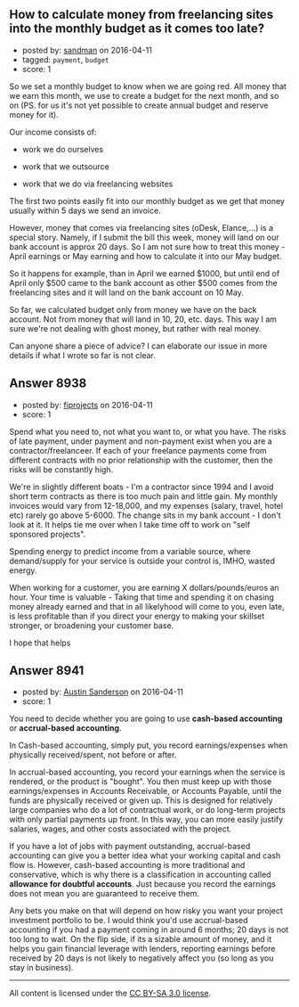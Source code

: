 ## How to calculate money from freelancing sites into the monthly budget as it comes too late?

- posted by: [sandman](https://stackexchange.com/users/194597/sandman) on 2016-04-11
- tagged: `payment`, `budget`
- score: 1

So we set a monthly budget to know when we are going red. All money that we earn this month, we use to create a budget for the next month, and so on (PS. for us it's not yet possible to create annual budget and reserve money for it). 

Our income consists of:

- work we do ourselves

- work that we outsource

- work that we do via freelancing websites

The first two points easily fit into our monthly budget as we get that money usually within 5 days we send an invoice. 

However, money that comes via freelancing sites (oDesk, Elance,...) is a special story. Namely, if I submit the bill this week, money will land on our bank account is approx 20 days. So I am not sure how to treat this money - April earnings or May earning and how to calculate it into our May budget.

So it happens for example, than in April we earned $1000, but until end of April only $500 came to the bank account as other $500 comes from the freelancing sites and it will land on the bank account on 10 May.

So far, we calculated budget only from money we have on the back account. Not from money that will land in 10, 20, etc. days. This way I am sure we're not dealing with ghost money, but rather with real money. 

Can anyone share a piece of advice? I can elaborate our issue in more details if what I wrote so far is not clear. 


## Answer 8938

- posted by: [fiprojects](https://stackexchange.com/users/5370155/fiprojects) on 2016-04-11
- score: 1

Spend what you need to, not what you want to, or what you have. The risks of late payment, under payment and non-payment exist when you are a contractor/freelanceer. If each of your freelance payments come from different contracts with no prior relationship with the customer, then the risks will be constantly high.

We're in slightly different boats - I'm a contractor since 1994 and I avoid short term contracts as there is too much pain and little gain. My monthly invoices would vary from 12-18,000, and my expenses (salary, travel, hotel etc) rarely go above 5-6000. The change sits in my bank account - I don't look at it. It helps tie me over when I take time off to work on "self sponsored projects".

Spending energy to predict income from a variable source, where demand/supply for your service is outside your control is, IMHO, wasted energy. 

When working for a customer, you are earning X dollars/pounds/euros an hour. Your time is valuable - Taking that time and spending it on chasing money already earned and that in all likelyhood will come to you, even late, is less profitable than if you direct your energy to making your skillset stronger, or broadening your customer base.

I hope that helps


## Answer 8941

- posted by: [Austin Sanderson](https://stackexchange.com/users/6109645/austin-sanderson) on 2016-04-11
- score: 1

You need to decide whether you are going to use **cash-based accounting** or **accrual-based accounting**. 

In Cash-based accounting, simply put, you record earnings/expenses when physically received/spent, not before or after. 

In accrual-based accounting, you record your earnings when the service is rendered, or the product is "bought". You then must keep up with those earnings/expenses in Accounts Receivable, or Accounts Payable, until the funds are physically received or given up. This is designed for relatively large companies who do a lot of contractual work, or do long-term projects with only partial payments up front. In this way, you can more easily justify salaries, wages, and other costs associated with the project. 

If you have a lot of jobs with payment outstanding, accrual-based accounting can give you a better idea what your working capital and cash flow is. However, cash-based accounting is more traditional and conservative, which is why there is a classification in accounting called **allowance for doubtful accounts**. Just because you record the earnings does not mean you are guaranteed to receive them. 

Any bets you make on that will depend on how risky you want your project investment portfolio to be. I would think you'd use accrual-based accounting if you had a payment coming in around 6 months; 20 days is not too long to wait. On the flip side, if its a sizable amount of money, and it helps you gain financial leverage with lenders, reporting earnings before received by 20 days is not likely to negatively affect you (so long as you stay in business). 



---

All content is licensed under the [CC BY-SA 3.0 license](https://creativecommons.org/licenses/by-sa/3.0/).
